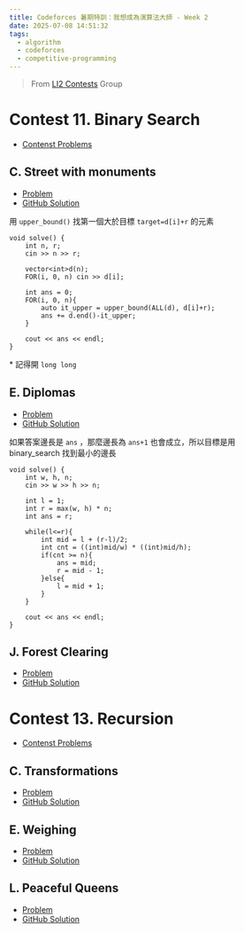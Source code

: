 ```yaml
---
title: Codeforces 暑期特訓：我想成為演算法大師 - Week 2
date: 2025-07-08 14:51:32
tags:
  - algorithm
  - codeforces
  - competitive-programming
---
```


> From [LI2 Contests](https://codeforces.com/group/jtU6D2hVEi) Group

# Contest 11. Binary Search

- [Contenst Problems](https://codeforces.com/group/jtU6D2hVEi/contest/533121)

## C. Street with monuments

- [Problem](https://codeforces.com/group/jtU6D2hVEi/contest/533121/problem/C)
- [GitHub Solution](https://github.com/wulukewu/cp-code/blob/main/codeforces/group/jtU6D2hVEi/533121/C_Street_with_monuments.cpp)

用 `upper_bound()` 找第一個大於目標 `target=d[i]+r` 的元素

```
void solve() {
    int n, r;
    cin >> n >> r;

    vector<int>d(n);
    FOR(i, 0, n) cin >> d[i];

    int ans = 0;
    FOR(i, 0, n){
        auto it_upper = upper_bound(ALL(d), d[i]+r);
        ans += d.end()-it_upper;
    }

    cout << ans << endl;
}
```

\* 記得開 `long long`

## E. Diplomas

- [Problem](https://codeforces.com/group/jtU6D2hVEi/contest/533121/problem/E)
- [GitHub Solution](https://github.com/wulukewu/cp-code/blob/main/codeforces/group/jtU6D2hVEi/533121/E_Diplomas.cpp)

如果答案邊長是 `ans` ，那麼邊長為 `ans+1` 也會成立，所以目標是用 binary_search 找到最小的邊長

```
void solve() {
    int w, h, n;
    cin >> w >> h >> n;

    int l = 1;
    int r = max(w, h) * n;
    int ans = r;

    while(l<=r){
        int mid = l + (r-l)/2;
        int cnt = ((int)mid/w) * ((int)mid/h);
        if(cnt >= n){
            ans = mid;
            r = mid - 1;
        }else{
            l = mid + 1;
        }
    }

    cout << ans << endl;
}
```

## J. Forest Clearing

- [Problem](https://codeforces.com/group/jtU6D2hVEi/contest/533121/problem/F)
- [GitHub Solution]()

# Contest 13. Recursion

- [Contenst Problems](https://codeforces.com/group/jtU6D2hVEi/contest/533123)

## C. Transformations

- [Problem](https://codeforces.com/group/jtU6D2hVEi/contest/533123/problem/C)
- [GitHub Solution]()

## E. Weighing

- [Problem](https://codeforces.com/group/jtU6D2hVEi/contest/533123/problem/E)
- [GitHub Solution]()

## L. Peaceful Queens

- [Problem](https://codeforces.com/group/jtU6D2hVEi/contest/533123/problem/L)
- [GitHub Solution]()
